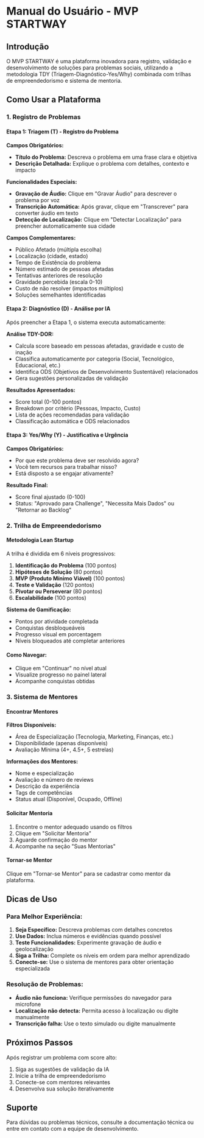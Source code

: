 # Manual do Usuário - MVP STARTWAY

## Introdução

O MVP STARTWAY é uma plataforma inovadora para registro, validação e desenvolvimento de soluções para problemas sociais, utilizando a metodologia TDY (Triagem-Diagnóstico-Yes/Why) combinada com trilhas de empreendedorismo e sistema de mentoria.

## Como Usar a Plataforma

### 1. Registro de Problemas

#### Etapa 1: Triagem (T) - Registro do Problema

**Campos Obrigatórios:**
- **Título do Problema:** Descreva o problema em uma frase clara e objetiva
- **Descrição Detalhada:** Explique o problema com detalhes, contexto e impacto

**Funcionalidades Especiais:**
- **Gravação de Áudio:** Clique em "Gravar Áudio" para descrever o problema por voz
- **Transcrição Automática:** Após gravar, clique em "Transcrever" para converter áudio em texto
- **Detecção de Localização:** Clique em "Detectar Localização" para preencher automaticamente sua cidade

**Campos Complementares:**
- Público Afetado (múltipla escolha)
- Localização (cidade, estado)
- Tempo de Existência do problema
- Número estimado de pessoas afetadas
- Tentativas anteriores de resolução
- Gravidade percebida (escala 0-10)
- Custo de não resolver (impactos múltiplos)
- Soluções semelhantes identificadas

#### Etapa 2: Diagnóstico (D) - Análise por IA

Após preencher a Etapa 1, o sistema executa automaticamente:

**Análise TDY-DOR:**
- Calcula score baseado em pessoas afetadas, gravidade e custo de inação
- Classifica automaticamente por categoria (Social, Tecnológico, Educacional, etc.)
- Identifica ODS (Objetivos de Desenvolvimento Sustentável) relacionados
- Gera sugestões personalizadas de validação

**Resultados Apresentados:**
- Score total (0-100 pontos)
- Breakdown por critério (Pessoas, Impacto, Custo)
- Lista de ações recomendadas para validação
- Classificação automática e ODS relacionados

#### Etapa 3: Yes/Why (Y) - Justificativa e Urgência

**Campos Obrigatórios:**
- Por que este problema deve ser resolvido agora?
- Você tem recursos para trabalhar nisso?
- Está disposto a se engajar ativamente?

**Resultado Final:**
- Score final ajustado (0-100)
- Status: "Aprovado para Challenge", "Necessita Mais Dados" ou "Retornar ao Backlog"

### 2. Trilha de Empreendedorismo

#### Metodologia Lean Startup

A trilha é dividida em 6 níveis progressivos:

1. **Identificação do Problema** (100 pontos)
2. **Hipóteses de Solução** (80 pontos)
3. **MVP (Produto Mínimo Viável)** (100 pontos)
4. **Teste e Validação** (120 pontos)
5. **Pivotar ou Perseverar** (80 pontos)
6. **Escalabilidade** (100 pontos)

**Sistema de Gamificação:**
- Pontos por atividade completada
- Conquistas desbloqueáveis
- Progresso visual em porcentagem
- Níveis bloqueados até completar anteriores

#### Como Navegar:
- Clique em "Continuar" no nível atual
- Visualize progresso no painel lateral
- Acompanhe conquistas obtidas

### 3. Sistema de Mentores

#### Encontrar Mentores

**Filtros Disponíveis:**
- Área de Especialização (Tecnologia, Marketing, Finanças, etc.)
- Disponibilidade (apenas disponíveis)
- Avaliação Mínima (4+, 4.5+, 5 estrelas)

**Informações dos Mentores:**
- Nome e especialização
- Avaliação e número de reviews
- Descrição da experiência
- Tags de competências
- Status atual (Disponível, Ocupado, Offline)

#### Solicitar Mentoria

1. Encontre o mentor adequado usando os filtros
2. Clique em "Solicitar Mentoria"
3. Aguarde confirmação do mentor
4. Acompanhe na seção "Suas Mentorias"

#### Tornar-se Mentor

Clique em "Tornar-se Mentor" para se cadastrar como mentor da plataforma.

## Dicas de Uso

### Para Melhor Experiência:

1. **Seja Específico:** Descreva problemas com detalhes concretos
2. **Use Dados:** Inclua números e evidências quando possível
3. **Teste Funcionalidades:** Experimente gravação de áudio e geolocalização
4. **Siga a Trilha:** Complete os níveis em ordem para melhor aprendizado
5. **Conecte-se:** Use o sistema de mentores para obter orientação especializada

### Resolução de Problemas:

- **Áudio não funciona:** Verifique permissões do navegador para microfone
- **Localização não detecta:** Permita acesso à localização ou digite manualmente
- **Transcrição falha:** Use o texto simulado ou digite manualmente

## Próximos Passos

Após registrar um problema com score alto:
1. Siga as sugestões de validação da IA
2. Inicie a trilha de empreendedorismo
3. Conecte-se com mentores relevantes
4. Desenvolva sua solução iterativamente

## Suporte

Para dúvidas ou problemas técnicos, consulte a documentação técnica ou entre em contato com a equipe de desenvolvimento.

